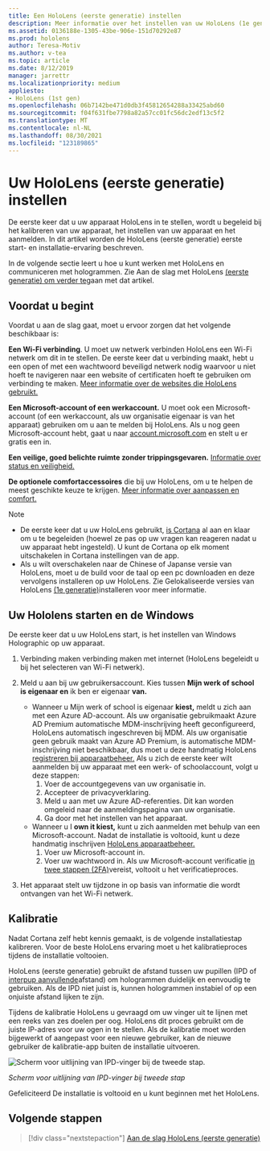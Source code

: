 ```yaml
---
title: Een HoloLens (eerste generatie) instellen
description: Meer informatie over het instellen van uw HoloLens (1e generatie) voor de eerste keer via Wi-Fi-netwerk met een Microsoft-account (MSA) of Azure Active Directory -account (AAD).
ms.assetid: 0136188e-1305-43be-906e-151d70292e87
ms.prod: hololens
author: Teresa-Motiv
ms.author: v-tea
ms.topic: article
ms.date: 8/12/2019
manager: jarrettr
ms.localizationpriority: medium
appliesto:
- HoloLens (1st gen)
ms.openlocfilehash: 06b7142be471d0db3f45812654288a33425abd60
ms.sourcegitcommit: f04f631fbe7798a82a57cc01fc56dc2edf13c5f2
ms.translationtype: MT
ms.contentlocale: nl-NL
ms.lasthandoff: 08/30/2021
ms.locfileid: "123189865"
---
```

# <a name="set-up-your-hololens-1st-gen"></a>Uw HoloLens (eerste generatie) instellen

De eerste keer dat u uw apparaat HoloLens in te stellen, wordt u begeleid bij het kalibreren van uw apparaat, het instellen van uw apparaat en het aanmelden.  In dit artikel worden de HoloLens (eerste generatie) eerste start- en installatie-ervaring beschreven.

In de volgende sectie leert u hoe u kunt werken met HoloLens en communiceren met hologrammen. Zie Aan de slag met HoloLens [(eerste generatie) om verder te](hololens1-basic-usage.md)gaan met dat artikel.

## <a name="before-you-start"></a>Voordat u begint

Voordat u aan de slag gaat, moet u ervoor zorgen dat het volgende beschikbaar is:

**Een Wi-Fi verbinding**. U moet uw netwerk verbinden HoloLens een Wi-Fi netwerk om dit in te stellen. De eerste keer dat u verbinding maakt, hebt u een open of met een wachtwoord beveiligd netwerk nodig waarvoor u niet hoeft te navigeren naar een website of certificaten hoeft te gebruiken om verbinding te maken. [Meer informatie over de websites die HoloLens gebruikt.](hololens-offline.md)

**Een Microsoft-account of een werkaccount.** U moet ook een Microsoft-account (of een werkaccount, als uw organisatie eigenaar is van het apparaat) gebruiken om u aan te melden bij HoloLens. Als u nog geen Microsoft-account hebt, gaat u naar [account.microsoft.com](https://account.microsoft.com) en stelt u er gratis een in.

**Een veilige, goed belichte ruimte zonder trippingsgevaren.** [Informatie over status en veiligheid.](https://go.microsoft.com/fwlink/p/?LinkId=746661)

**De optionele comfortaccessoires** die bij uw HoloLens, om u te helpen de meest geschikte keuze te krijgen. [Meer informatie over aanpassen en comfort.](https://support.microsoft.com/help/12632/hololens-fit-your-hololens)

> [!NOTE]
>  
> - De eerste keer dat u uw HoloLens gebruikt, [is Cortana](hololens-cortana.md) al aan en klaar om u te begeleiden (hoewel ze pas op uw vragen kan reageren nadat u uw apparaat hebt ingesteld). U kunt de Cortana op elk moment uitschakelen in Cortana instellingen van de app.
> - Als u wilt overschakelen naar de Chinese of Japanse versie van HoloLens, moet u de build voor de taal op een pc downloaden en deze vervolgens installeren op uw HoloLens. Zie Gelokaliseerde versies van HoloLens [(1e generatie)](hololens1-install-localized.md)installeren voor meer informatie.

## <a name="start-your-hololens-and-set-up-windows"></a>Uw Hololens starten en de Windows

De eerste keer dat u uw HoloLens start, is het instellen van Windows Holographic op uw apparaat.

1. Verbinding maken verbinding maken met internet (HoloLens begeleidt u bij het selecteren van Wi-Fi netwerk).

1. Meld u aan bij uw gebruikersaccount. Kies tussen **Mijn werk of school is eigenaar en** ik ben er eigenaar **van.**
    - Wanneer u Mijn werk of school is eigenaar **kiest,** meldt u zich aan met een Azure AD-account. Als uw organisatie gebruikmaakt Azure AD Premium automatische MDM-inschrijving heeft geconfigureerd, HoloLens automatisch ingeschreven bij MDM. Als uw organisatie geen gebruik maakt van Azure AD Premium, is automatische MDM-inschrijving niet beschikbaar, dus moet u deze handmatig HoloLens [registreren bij apparaatbeheer.](hololens-enroll-mdm.md#different-ways-to-enroll) Als u zich de eerste keer wilt aanmelden bij uw apparaat met een werk- of schoolaccount, volgt u deze stappen:
        1. Voer de accountgegevens van uw organisatie in.
        1. Accepteer de privacyverklaring.
        1. Meld u aan met uw Azure AD-referenties. Dit kan worden omgeleid naar de aanmeldingspagina van uw organisatie.
        1. Ga door met het instellen van het apparaat.
    - Wanneer u I **own it kiest,** kunt u zich aanmelden met behulp van een Microsoft-account. Nadat de installatie is voltooid, kunt u deze handmatig inschrijven [HoloLens apparaatbeheer.](hololens-enroll-mdm.md#different-ways-to-enroll)
        1. Voer uw Microsoft-account in.
        1. Voer uw wachtwoord in. Als uw Microsoft-account verificatie [in twee stappen (2FA)](https://blogs.technet.microsoft.com/microsoft_blog/2013/04/17/microsoft-account-gets-more-secure/)vereist, voltooit u het verificatieproces.

1. Het apparaat stelt uw tijdzone in op basis van informatie die wordt ontvangen van het Wi-Fi netwerk.

## <a name="calibration"></a>Kalibratie

Nadat Cortana zelf hebt kennis gemaakt, is de volgende installatiestap kalibreren. Voor de beste HoloLens ervaring moet u het kalibratieproces tijdens de installatie voltooien.

HoloLens (eerste generatie) gebruikt de afstand tussen uw pupillen (IPD of [interpup aanvullende](https://en.wikipedia.org/wiki/Interpupillary_distance)afstand) om hologrammen duidelijk en eenvoudig te gebruiken. Als de IPD niet juist is, kunnen hologrammen instabiel of op een onjuiste afstand lijken te zijn.

Tijdens de kalibratie HoloLens u gevraagd om uw vinger uit te lijnen met een reeks van zes doelen per oog. HoloLens dit proces gebruikt om de juiste IP-adres voor uw ogen in te stellen. Als de kalibratie moet worden bijgewerkt of aangepast voor een nieuwe gebruiker, kan de nieuwe gebruiker de kalibratie-app buiten de installatie uitvoeren.

![Scherm voor uitlijning van IPD-vinger bij de tweede stap.](./images/ipd-finger-alignment-300px.jpg)

*Scherm voor uitlijning van IPD-vinger bij tweede stap*

Gefeliciteerd De installatie is voltooid en u kunt beginnen met het HoloLens.

## <a name="next-steps"></a>Volgende stappen

> [!div class="nextstepaction"]
> [Aan de slag HoloLens (eerste generatie)](hololens1-basic-usage.md)
